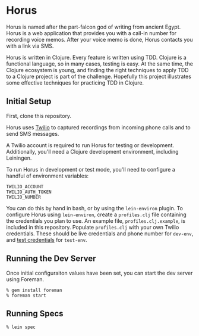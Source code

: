 # Horus

Horus is named after the part-falcon god of writing from ancient Egypt. Horus is a web application that provides you with a call-in number for recording voice memos. After your voice memo is done, Horus contacts you with a link via SMS.

Horus is written in Clojure. Every feature is written using TDD. Clojure is a functional language, so in many cases, testing is easy. At the same time, the Clojure ecosystem is young, and finding the right techniques to apply TDD to a Clojure project is part of the challenge. Hopefully this project illustrates some effective techniques for practicing TDD in Clojure.

## Initial Setup

First, clone this repository.

Horus uses [Twilio](twilio.com) to captured recordings from incoming phone calls and to send SMS messages.

A Twilio account is required to run Horus for testing or development. Additionally, you'll need a Clojure development environment, including Leiningen.

To run Horus in development or test mode, you'll need to configure a handful of environment variables:

```
TWILIO_ACCOUNT
TWILIO_AUTH_TOKEN
TWILIO_NUMBER
```

You can do this by hand in bash, or by using the `lein-environ` plugin. To configure Horus using `lein-environ`, create a `profiles.clj` file containing the credentials you plan to use. An example file, `profiles.clj.example`, is included in this repository. Populate `profiles.clj` with your own Twilio credentials. These should be live credentials and phone number for `dev-env`,  and [test credentials](https://www.twilio.com/docs/api/rest/test-credentials) for `test-env`.

## Running the Dev Server

Once initial configuraiton values have been set, you can start the dev server using  Foreman.

```
% gem install foreman
% foreman start
```

## Running Specs

`% lein spec`

